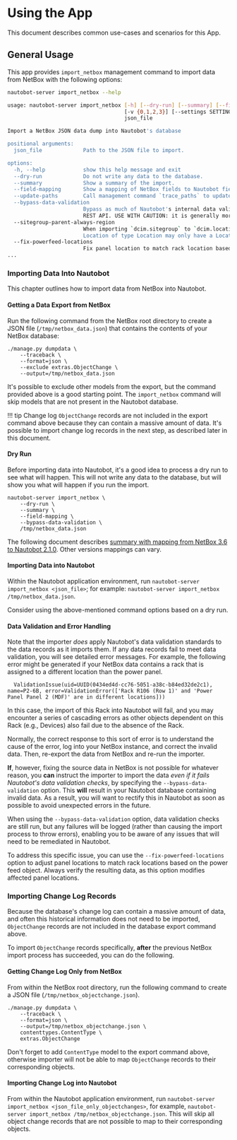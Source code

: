 # Using the App

This document describes common use-cases and scenarios for this App.

## General Usage

This app provides `import_netbox` management command to import data from NetBox with the following options:

```bash
nautobot-server import_netbox --help

usage: nautobot-server import_netbox [-h] [--dry-run] [--summary] [--field-mapping] [--update-paths] [--bypass-data-validation] [--sitegroup-parent-always-region] [--fix-powerfeed-locations] [--version]
                                     [-v {0,1,2,3}] [--settings SETTINGS] [--pythonpath PYTHONPATH] [--traceback] [--no-color] [--force-color] [--skip-checks]
                                     json_file

Import a NetBox JSON data dump into Nautobot's database

positional arguments:
  json_file             Path to the JSON file to import.

options:
  -h, --help            show this help message and exit
  --dry-run             Do not write any data to the database.
  --summary             Show a summary of the import.
  --field-mapping       Show a mapping of NetBox fields to Nautobot fields. Only printed when `--summary` is also specified.
  --update-paths        Call management command `trace_paths` to update paths after the import.
  --bypass-data-validation
                        Bypass as much of Nautobot's internal data validation logic as possible, allowing the import of data from NetBox that would be rejected as invalid if entered as-is through the GUI or
                        REST API. USE WITH CAUTION: it is generally more desirable to *take note* of any data validation errors, *correct* the invalid data in NetBox, and *re-import* with the corrected data!
  --sitegroup-parent-always-region
                        When importing `dcim.sitegroup` to `dcim.locationtype`, always set the parent of a site group, to be a `Region` location type. This is a workaround to fix validation issues `'A
                        Location of type Location may only have a Location of the same type as its parent.'`.
  --fix-powerfeed-locations
                        Fix panel location to match rack location based on powerfeed.
...
```

### Importing Data Into Nautobot

This chapter outlines how to import data from NetBox into Nautobot.

#### Getting a Data Export from NetBox

Run the following command from the NetBox root directory to create a JSON file (`/tmp/netbox_data.json`) that contains the contents of your NetBox database:

```shell
./manage.py dumpdata \
    --traceback \
    --format=json \
    --exclude extras.ObjectChange \
    --output=/tmp/netbox_data.json
```

It's possible to exclude other models from the export, but the command provided above is a good starting point. The `import_netbox` command will skip models that are not present in the Nautobot database.

!!! tip
    Change log `ObjectChange` records are not included in the export command above because they can contain a massive amount of data. It's possible to import change log records in the next step, as described later in this document.

#### Dry Run

Before importing data into Nautobot, it's a good idea to process a dry run to see what will happen. This will not write any data to the database, but will show you what will happen if you run the import.

```shell
nautobot-server import_netbox \
    --dry-run \
    --summary \
    --field-mapping \
    --bypass-data-validation \
    /tmp/netbox_data.json
```

The following document describes [summary with mapping from NetBox 3.6 to Nautobot 2.1.0](./summary.md). Other versions mappings can vary.

#### Importing Data into Nautobot

Within the Nautobot application environment, run `nautobot-server import_netbox <json_file>`; for example: `nautobot-server import_netbox /tmp/netbox_data.json`.

Consider using the above-mentioned command options based on a dry run.

#### Data Validation and Error Handling

Note that the importer *does* apply Nautobot's data validation standards to the data records as it imports them. If any data records fail to meet data validation, you will see detailed error messages. For example, the following error might be generated if your NetBox data contains a rack that is assigned to a different location than the power panel.

```
  ValidationIssue(uid=UUID(0434ed4d-cc76-5051-a38c-b84ed32de2c1), name=P2-6B, error=ValidationError(['Rack R106 (Row 1)' and 'Power Panel Panel 2 (MDF)' are in different locations]))
```

In this case, the import of this Rack into Nautobot will fail, and you may encounter a series of cascading errors as other objects dependent on this Rack (e.g., Devices) also fail due to the absence of the Rack.

Normally, the correct response to this sort of error is to understand the cause of the error, log into your NetBox instance, and correct the invalid data. Then, re-export the data from NetBox and re-run the importer.

**If**, however, fixing the source data in NetBox is not possible for whatever reason, you **can** instruct the importer to import the data *even if it fails Nautobot's data validation checks*, by specifying the `--bypass-data-validation` option. This **will** result in your Nautobot database containing invalid data. As a result, you will want to rectify this in Nautobot as soon as possible to avoid unexpected errors in the future.

When using the `--bypass-data-validation` option, data validation checks are still run, but any failures will be logged (rather than causing the import process to throw errors), enabling you to be aware of any issues that will need to be remediated in Nautobot.

To address this specific issue, you can use the `--fix-powerfeed-locations` option to adjust panel locations to match rack locations based on the power feed object. Always verify the resulting data, as this option modifies affected panel locations.

### Importing Change Log Records

Because the database's change log can contain a massive amount of data, and often this historical information does not need to be imported, `ObjectChange` records are not included in the database export command above.

To import `ObjectChange` records specifically, **after** the previous NetBox import process has succeeded, you can do the following.

#### Getting Change Log Only from NetBox

From within the NetBox root directory, run the following command to create a JSON file (`/tmp/netbox_objectchange.json`).

```shell
./manage.py dumpdata \
    --traceback \
    --format=json \
    --output=/tmp/netbox_objectchange.json \
    contenttypes.ContentType \
    extras.ObjectChange
```

Don't forget to add `ContentType` model to the export command above, otherwise importer will not be able to map `ObjectChange` records to their corresponding objects.

#### Importing Change Log into Nautobot

From within the Nautobot application environment, run `nautobot-server import_netbox <json_file_only_objectchanges>`, for example, `nautobot-server import_netbox /tmp/netbox_objectchange.json`. This will skip all object change records that are not possible to map to their corresponding objects.
